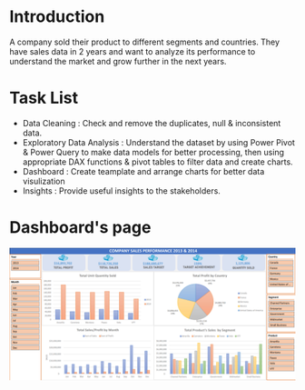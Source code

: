 # Introduction
A company sold their product to different segments and countries. They have sales data in 2 years and want to analyze its performance to understand the market and grow further in the next years. 
# Task List
- Data Cleaning : Check and remove the duplicates, null & inconsistent data.
- Exploratory Data Analysis : Understand the dataset by using Power Pivot & Power Query to make data models for better processing, then using appropriate DAX functions & pivot tables to filter data and create charts.
- Dashboard : Create teamplate and arrange charts for better data visulization
- Insights : Provide useful insights to the stakeholders.

# Dashboard's page
![Final Dashboard](images/final-dashboard.png)